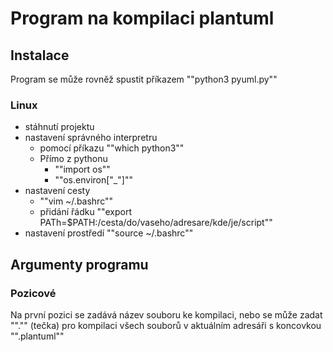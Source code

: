 # Program na kompilaci plantuml

## Instalace

Program se může rovněž spustit příkazem ""python3 pyuml.py""

### Linux

 - stáhnutí projektu
 - nastavení správného interpretru
    - pomocí příkazu ""which python3""
    - Přímo z pythonu 
        - ""import os""
        - ""os.environ["_"]""
 - nastavení cesty 
    - ""vim ~/.bashrc""
    - přidání řádku ""export PATh=$PATH:/cesta/do/vaseho/adresare/kde/je/script""
 - nastavení prostředí ""source ~/.bashrc""

## Argumenty programu

### Pozicové

Na první pozici se zadává název souboru ke kompilaci, nebo se může zadat ""."" (tečka) pro kompilaci všech souborů v aktuálním adresáři s koncovkou "".plantuml""